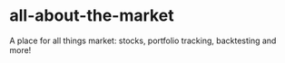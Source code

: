 # all-about-the-market
A place for all things market: stocks, portfolio tracking, backtesting and more!
